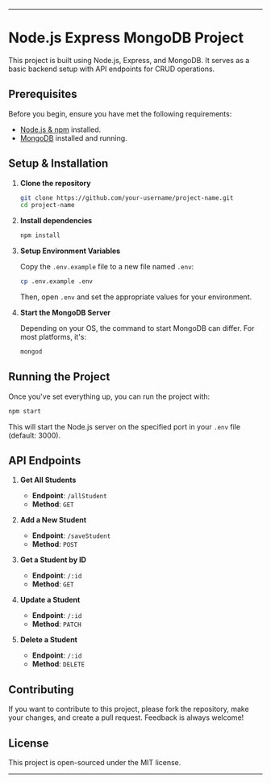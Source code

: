 
---

# Node.js Express MongoDB Project

This project is built using Node.js, Express, and MongoDB. It serves as a basic backend setup with API endpoints for CRUD operations.

## Prerequisites

Before you begin, ensure you have met the following requirements:

- [Node.js & npm](https://nodejs.org/) installed.
- [MongoDB](https://www.mongodb.com/try/download/community) installed and running.

## Setup & Installation

1. **Clone the repository**

   ```bash
   git clone https://github.com/your-username/project-name.git
   cd project-name
   ```

2. **Install dependencies**

   ```bash
   npm install
   ```

3. **Setup Environment Variables**

   Copy the `.env.example` file to a new file named `.env`:

   ```bash
   cp .env.example .env
   ```

   Then, open `.env` and set the appropriate values for your environment.

4. **Start the MongoDB Server**

   Depending on your OS, the command to start MongoDB can differ. For most platforms, it's:

   ```bash
   mongod
   ```

## Running the Project

Once you've set everything up, you can run the project with:

```bash
npm start
```

This will start the Node.js server on the specified port in your `.env` file (default: 3000).

## API Endpoints

1. **Get All Students**

   - **Endpoint**: `/allStudent`
   - **Method**: `GET`

2. **Add a New Student**

   - **Endpoint**: `/saveStudent`
   - **Method**: `POST`

3. **Get a Student by ID**

   - **Endpoint**: `/:id`
   - **Method**: `GET`

4. **Update a Student**

   - **Endpoint**: `/:id`
   - **Method**: `PATCH`

5. **Delete a Student**

   - **Endpoint**: `/:id`
   - **Method**: `DELETE`

## Contributing

If you want to contribute to this project, please fork the repository, make your changes, and create a pull request. Feedback is always welcome!

## License

This project is open-sourced under the MIT license.

---
